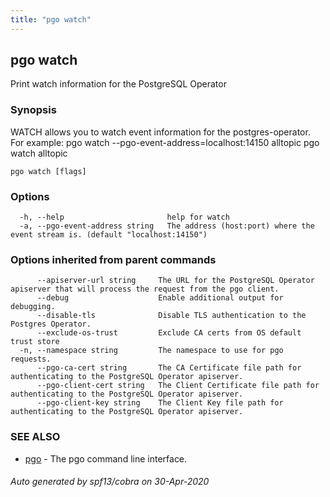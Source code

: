 ```yaml
---
title: "pgo watch"
---
```

## pgo watch

Print watch information for the PostgreSQL Operator

### Synopsis

WATCH allows you to watch event information for the postgres-operator. For example:
		pgo watch --pgo-event-address=localhost:14150  alltopic
		pgo watch alltopic

```
pgo watch [flags]
```

### Options

```
  -h, --help                       help for watch
  -a, --pgo-event-address string   The address (host:port) where the event stream is. (default "localhost:14150")
```

### Options inherited from parent commands

```
      --apiserver-url string     The URL for the PostgreSQL Operator apiserver that will process the request from the pgo client.
      --debug                    Enable additional output for debugging.
      --disable-tls              Disable TLS authentication to the Postgres Operator.
      --exclude-os-trust         Exclude CA certs from OS default trust store
  -n, --namespace string         The namespace to use for pgo requests.
      --pgo-ca-cert string       The CA Certificate file path for authenticating to the PostgreSQL Operator apiserver.
      --pgo-client-cert string   The Client Certificate file path for authenticating to the PostgreSQL Operator apiserver.
      --pgo-client-key string    The Client Key file path for authenticating to the PostgreSQL Operator apiserver.
```

### SEE ALSO

* [pgo](/pgo-client/reference/pgo/)	 - The pgo command line interface.

###### Auto generated by spf13/cobra on 30-Apr-2020
